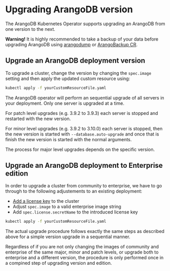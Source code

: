 # Upgrading ArangoDB version

The ArangoDB Kubernetes Operator supports upgrading an ArangoDB from
one version to the next.

**Warning!**
It is highly recommended to take a backup of your data before upgrading ArangoDB
using [arangodump](https://docs.arangodb.com/stable/components/tools/arangodump/) or [ArangoBackup CR](backup-resource.md).

## Upgrade an ArangoDB deployment version

To upgrade a cluster, change the version by changing
the `spec.image` setting and then apply the updated
custom resource using:

```bash
kubectl apply -f yourCustomResourceFile.yaml
```

The ArangoDB operator will perform an sequential upgrade
of all servers in your deployment. Only one server is upgraded
at a time.

For patch level upgrades (e.g. 3.9.2 to 3.9.3) each server
is stopped and restarted with the new version.

For minor level upgrades (e.g. 3.9.2 to 3.10.0) each server
is stopped, then the new version is started with `--database.auto-upgrade`
and once that is finish the new version is started with the normal arguments.

The process for major level upgrades depends on the specific version.

## Upgrade an ArangoDB deployment to Enterprise edition

In order to upgrade a cluster from community to enterprise, we have to
go through to the following adjustements to an existing deployment:

* [Add a license key](https://arangodb.github.io/kube-arangodb/docs/how-to/set_license.html)
to the cluster
* Adjust `spec.image` to a valid enterprise image string
* Add `spec.license.secretName` to the introduced license key

```bash
kubectl apply -f yourCustomResourceFile.yaml
```

The actual upgrade procedure follows exactly the same steps as
described above for a simple version upgrade in a sequential manner.

Regardless of if you are not only changing the images of community and
enterprise of the same major, minor and patch levels, or upgrade both
to enterprise and a different version, the procedure is only performed
once in a compined step of upgrading version and edition.
